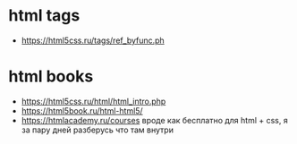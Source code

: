 # html tags
* https://html5css.ru/tags/ref_byfunc.ph

# html books
* https://html5css.ru/html/html_intro.php
* https://html5book.ru/html-html5/
* https://htmlacademy.ru/courses вроде как бесплатно для html + css, я за пару дней разберусь что там внутри
